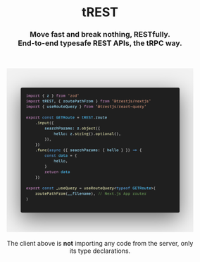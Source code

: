 <div align="center">
  <h1>tREST</h1>
  <h3>Move fast and break nothing, RESTfully.<br />End-to-end typesafe REST APIs, the tRPC way.</h3>
  
  <br />
  <figure>
    <img src="https://raw.githubusercontent.com/theo-lubert/tREST/4d40b733ea6aefc174168e7770e412a48c4654ca/packages/react-query/code.png" alt="Code" />
    <figcaption>
      <p align="center">
        The client above is <strong>not</strong> importing any code from the server, only its type declarations.
      </p>
    </figcaption>
  </figure>
</div>

<br />